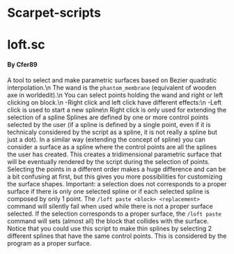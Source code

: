 # Scarpet-scripts

# loft.sc
#### By Cfer89

A tool to select and make parametric surfaces based on Bezier quadratic interpolation.\n
The wand is the `phantom_membrane` (equivalent of wooden axe in worldedit).\n
You can select points holding the wand and right or left clicking on block.\n
-Right click and left click have different effects:\n
-Left click is used to start a new spline\n
Right click is only used for extending the selection of a spline
Splines are defined by one or more control points selected by the user (if a spline is defined by a single point, even if it is technicaly considered by the script as a spline, it is not really a spline but just a dot). In a similar way (extending the concept of spline) you can consider a surface as a spline where the control points are all the splines the user has created. This creates a tridimensional parametric surface that will be eventually rendered by the script during the selection of points.
Selecting the points in a different order makes a huge difference and can be a bit confusing at first, but this gives you more possibilities for customizing the surface shapes.
Important: a selection does not corresponds to a proper surface if there is only one selected spline or if each selected spline is composed by only 1 point. The `/loft paste <block> <replacement>` command will silently fail when used while there is not a proper surface selected. If the selection corresponds to a proper surface, the `/loft paste` command will sets (almost all) the block that collides with the surface.
Notice that you could use this script to make thin splines by selecting 2 different splines that have the same control points. This is considered by the program as a proper surface. 
